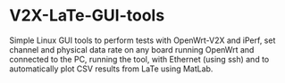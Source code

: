 # V2X-LaTe-GUI-tools
Simple Linux GUI tools to perform tests with OpenWrt-V2X and iPerf, set channel and physical data rate on any board running OpenWrt and connected to the PC, running the tool, with Ethernet (using ssh) and to automatically plot CSV results from LaTe using MatLab.
